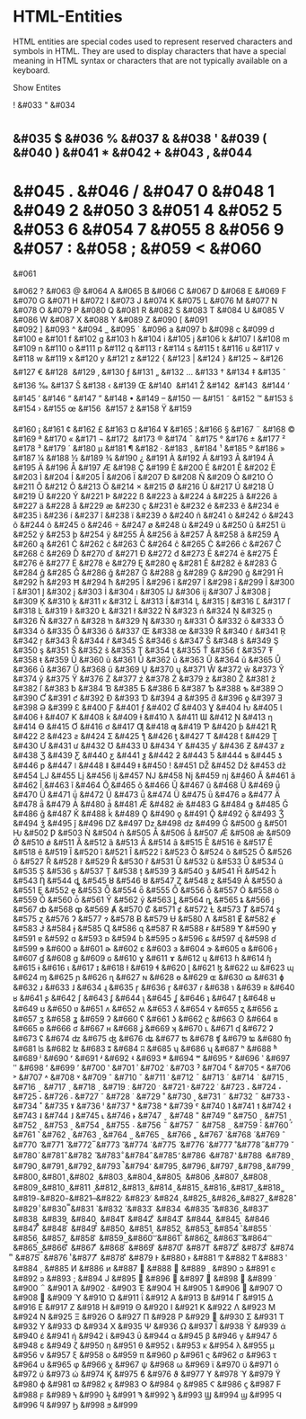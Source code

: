 # HTML-Entities
HTML entities are special codes used to represent reserved characters and symbols in HTML.
They are used to display characters that have a special meaning in HTML syntax or characters that are not typically available on a keyboard.

Show Entites

!
&#033
"
&#034
#
&#035
$
&#036
%
&#037
&
&#038
'
&#039
(
&#040
)
&#041
*
&#042
+
&#043
,
&#044
-
&#045
.
&#046
/
&#047
0
&#048
1
&#049
2
&#050
3
&#051
4
&#052
5
&#053
6
&#054
7
&#055
8
&#056
9
&#057
:
&#058
;
&#059
<
&#060
=
&#061
>
&#062
?
&#063
@
&#064
A
&#065
B
&#066
C
&#067
D
&#068
E
&#069
F
&#070
G
&#071
H
&#072
I
&#073
J
&#074
K
&#075
L
&#076
M
&#077
N
&#078
O
&#079
P
&#080
Q
&#081
R
&#082
S
&#083
T
&#084
U
&#085
V
&#086
W
&#087
X
&#088
Y
&#089
Z
&#090
[
&#091
\
&#092
]
&#093
^
&#094
_
&#095
`
&#096
a
&#097
b
&#098
c
&#099
d
&#100
e
&#101
f
&#102
g
&#103
h
&#104
i
&#105
j
&#106
k
&#107
l
&#108
m
&#109
n
&#110
o
&#111
p
&#112
q
&#113
r
&#114
s
&#115
t
&#116
u
&#117
v
&#118
w
&#119
x
&#120
y
&#121
z
&#122
{
&#123
|
&#124
}
&#125
~
&#126

&#127
€
&#128

&#129
‚
&#130
ƒ
&#131
„
&#132
…
&#133
†
&#134
‡
&#135
ˆ
&#136
‰
&#137
Š
&#138
‹
&#139
Œ
&#140

&#141
Ž
&#142

&#143

&#144
‘
&#145
’
&#146
“
&#147
”
&#148
•
&#149
–
&#150
—
&#151
˜
&#152
™
&#153
š
&#154
›
&#155
œ
&#156

&#157
ž
&#158
Ÿ
&#159
 
&#160
¡
&#161
¢
&#162
£
&#163
¤
&#164
¥
&#165
¦
&#166
§
&#167
¨
&#168
©
&#169
ª
&#170
«
&#171
¬
&#172
­
&#173
®
&#174
¯
&#175
°
&#176
±
&#177
²
&#178
³
&#179
´
&#180
µ
&#181
¶
&#182
·
&#183
¸
&#184
¹
&#185
º
&#186
»
&#187
¼
&#188
½
&#189
¾
&#190
¿
&#191
À
&#192
Á
&#193
Â
&#194
Ã
&#195
Ä
&#196
Å
&#197
Æ
&#198
Ç
&#199
È
&#200
É
&#201
Ê
&#202
Ë
&#203
Ì
&#204
Í
&#205
Î
&#206
Ï
&#207
Ð
&#208
Ñ
&#209
Ò
&#210
Ó
&#211
Ô
&#212
Õ
&#213
Ö
&#214
×
&#215
Ø
&#216
Ù
&#217
Ú
&#218
Û
&#219
Ü
&#220
Ý
&#221
Þ
&#222
ß
&#223
à
&#224
á
&#225
â
&#226
ã
&#227
ä
&#228
å
&#229
æ
&#230
ç
&#231
è
&#232
é
&#233
ê
&#234
ë
&#235
ì
&#236
í
&#237
î
&#238
ï
&#239
ð
&#240
ñ
&#241
ò
&#242
ó
&#243
ô
&#244
õ
&#245
ö
&#246
÷
&#247
ø
&#248
ù
&#249
ú
&#250
û
&#251
ü
&#252
ý
&#253
þ
&#254
ÿ
&#255
Ā
&#256
ā
&#257
Ă
&#258
ă
&#259
Ą
&#260
ą
&#261
Ć
&#262
ć
&#263
Ĉ
&#264
ĉ
&#265
Ċ
&#266
ċ
&#267
Č
&#268
č
&#269
Ď
&#270
ď
&#271
Đ
&#272
đ
&#273
Ē
&#274
ē
&#275
Ĕ
&#276
ĕ
&#277
Ė
&#278
ė
&#279
Ę
&#280
ę
&#281
Ě
&#282
ě
&#283
Ĝ
&#284
ĝ
&#285
Ğ
&#286
ğ
&#287
Ġ
&#288
ġ
&#289
Ģ
&#290
ģ
&#291
Ĥ
&#292
ĥ
&#293
Ħ
&#294
ħ
&#295
Ĩ
&#296
ĩ
&#297
Ī
&#298
ī
&#299
Ĭ
&#300
ĭ
&#301
Į
&#302
į
&#303
İ
&#304
ı
&#305
Ĳ
&#306
ĳ
&#307
Ĵ
&#308
ĵ
&#309
Ķ
&#310
ķ
&#311
ĸ
&#312
Ĺ
&#313
ĺ
&#314
Ļ
&#315
ļ
&#316
Ľ
&#317
ľ
&#318
Ŀ
&#319
ŀ
&#320
Ł
&#321
ł
&#322
Ń
&#323
ń
&#324
Ņ
&#325
ņ
&#326
Ň
&#327
ň
&#328
ŉ
&#329
Ŋ
&#330
ŋ
&#331
Ō
&#332
ō
&#333
Ŏ
&#334
ŏ
&#335
Ő
&#336
ő
&#337
Œ
&#338
œ
&#339
Ŕ
&#340
ŕ
&#341
Ŗ
&#342
ŗ
&#343
Ř
&#344
ř
&#345
Ś
&#346
ś
&#347
Ŝ
&#348
ŝ
&#349
Ş
&#350
ş
&#351
Š
&#352
š
&#353
Ţ
&#354
ţ
&#355
Ť
&#356
ť
&#357
Ŧ
&#358
ŧ
&#359
Ũ
&#360
ũ
&#361
Ū
&#362
ū
&#363
Ŭ
&#364
ŭ
&#365
Ů
&#366
ů
&#367
Ű
&#368
ű
&#369
Ų
&#370
ų
&#371
Ŵ
&#372
ŵ
&#373
Ŷ
&#374
ŷ
&#375
Ÿ
&#376
Ź
&#377
ź
&#378
Ż
&#379
ż
&#380
Ž
&#381
ž
&#382
ſ
&#383
ƀ
&#384
Ɓ
&#385
Ƃ
&#386
ƃ
&#387
Ƅ
&#388
ƅ
&#389
Ɔ
&#390
Ƈ
&#391
ƈ
&#392
Ɖ
&#393
Ɗ
&#394
Ƌ
&#395
ƌ
&#396
ƍ
&#397
Ǝ
&#398
Ə
&#399
Ɛ
&#400
Ƒ
&#401
ƒ
&#402
Ɠ
&#403
Ɣ
&#404
ƕ
&#405
Ɩ
&#406
Ɨ
&#407
Ƙ
&#408
ƙ
&#409
ƚ
&#410
ƛ
&#411
Ɯ
&#412
Ɲ
&#413
ƞ
&#414
Ɵ
&#415
Ơ
&#416
ơ
&#417
Ƣ
&#418
ƣ
&#419
Ƥ
&#420
ƥ
&#421
Ʀ
&#422
Ƨ
&#423
ƨ
&#424
Ʃ
&#425
ƪ
&#426
ƫ
&#427
Ƭ
&#428
ƭ
&#429
Ʈ
&#430
Ư
&#431
ư
&#432
Ʊ
&#433
Ʋ
&#434
Ƴ
&#435
ƴ
&#436
Ƶ
&#437
ƶ
&#438
Ʒ
&#439
Ƹ
&#440
ƹ
&#441
ƺ
&#442
ƻ
&#443
Ƽ
&#444
ƽ
&#445
ƾ
&#446
ƿ
&#447
ǀ
&#448
ǁ
&#449
ǂ
&#450
ǃ
&#451
Ǆ
&#452
ǅ
&#453
ǆ
&#454
Ǉ
&#455
ǈ
&#456
ǉ
&#457
Ǌ
&#458
ǋ
&#459
ǌ
&#460
Ǎ
&#461
ǎ
&#462
Ǐ
&#463
ǐ
&#464
Ǒ
&#465
ǒ
&#466
Ǔ
&#467
ǔ
&#468
Ǖ
&#469
ǖ
&#470
Ǘ
&#471
ǘ
&#472
Ǚ
&#473
ǚ
&#474
Ǜ
&#475
ǜ
&#476
ǝ
&#477
Ǟ
&#478
ǟ
&#479
Ǡ
&#480
ǡ
&#481
Ǣ
&#482
ǣ
&#483
Ǥ
&#484
ǥ
&#485
Ǧ
&#486
ǧ
&#487
Ǩ
&#488
ǩ
&#489
Ǫ
&#490
ǫ
&#491
Ǭ
&#492
ǭ
&#493
Ǯ
&#494
ǯ
&#495
ǰ
&#496
Ǳ
&#497
ǲ
&#498
ǳ
&#499
Ǵ
&#500
ǵ
&#501
Ƕ
&#502
Ƿ
&#503
Ǹ
&#504
ǹ
&#505
Ǻ
&#506
ǻ
&#507
Ǽ
&#508
ǽ
&#509
Ǿ
&#510
ǿ
&#511
Ȁ
&#512
ȁ
&#513
Ȃ
&#514
ȃ
&#515
Ȅ
&#516
ȅ
&#517
Ȇ
&#518
ȇ
&#519
Ȉ
&#520
ȉ
&#521
Ȋ
&#522
ȋ
&#523
Ȍ
&#524
ȍ
&#525
Ȏ
&#526
ȏ
&#527
Ȑ
&#528
ȑ
&#529
Ȓ
&#530
ȓ
&#531
Ȕ
&#532
ȕ
&#533
Ȗ
&#534
ȗ
&#535
Ș
&#536
ș
&#537
Ț
&#538
ț
&#539
Ȝ
&#540
ȝ
&#541
Ȟ
&#542
ȟ
&#543
Ƞ
&#544
ȡ
&#545
Ȣ
&#546
ȣ
&#547
Ȥ
&#548
ȥ
&#549
Ȧ
&#550
ȧ
&#551
Ȩ
&#552
ȩ
&#553
Ȫ
&#554
ȫ
&#555
Ȭ
&#556
ȭ
&#557
Ȯ
&#558
ȯ
&#559
Ȱ
&#560
ȱ
&#561
Ȳ
&#562
ȳ
&#563
ȴ
&#564
ȵ
&#565
ȶ
&#566
ȷ
&#567
ȸ
&#568
ȹ
&#569
Ⱥ
&#570
Ȼ
&#571
ȼ
&#572
Ƚ
&#573
Ⱦ
&#574
ȿ
&#575
ɀ
&#576
Ɂ
&#577
ɂ
&#578
Ƀ
&#579
Ʉ
&#580
Ʌ
&#581
Ɇ
&#582
ɇ
&#583
Ɉ
&#584
ɉ
&#585
Ɋ
&#586
ɋ
&#587
Ɍ
&#588
ɍ
&#589
Ɏ
&#590
ɏ
&#591
ɐ
&#592
ɑ
&#593
ɒ
&#594
ɓ
&#595
ɔ
&#596
ɕ
&#597
ɖ
&#598
ɗ
&#599
ɘ
&#600
ə
&#601
ɚ
&#602
ɛ
&#603
ɜ
&#604
ɝ
&#605
ɞ
&#606
ɟ
&#607
ɠ
&#608
ɡ
&#609
ɢ
&#610
ɣ
&#611
ɤ
&#612
ɥ
&#613
ɦ
&#614
ɧ
&#615
ɨ
&#616
ɩ
&#617
ɪ
&#618
ɫ
&#619
ɬ
&#620
ɭ
&#621
ɮ
&#622
ɯ
&#623
ɰ
&#624
ɱ
&#625
ɲ
&#626
ɳ
&#627
ɴ
&#628
ɵ
&#629
ɶ
&#630
ɷ
&#631
ɸ
&#632
ɹ
&#633
ɺ
&#634
ɻ
&#635
ɼ
&#636
ɽ
&#637
ɾ
&#638
ɿ
&#639
ʀ
&#640
ʁ
&#641
ʂ
&#642
ʃ
&#643
ʄ
&#644
ʅ
&#645
ʆ
&#646
ʇ
&#647
ʈ
&#648
ʉ
&#649
ʊ
&#650
ʋ
&#651
ʌ
&#652
ʍ
&#653
ʎ
&#654
ʏ
&#655
ʐ
&#656
ʑ
&#657
ʒ
&#658
ʓ
&#659
ʔ
&#660
ʕ
&#661
ʖ
&#662
ʗ
&#663
ʘ
&#664
ʙ
&#665
ʚ
&#666
ʛ
&#667
ʜ
&#668
ʝ
&#669
ʞ
&#670
ʟ
&#671
ʠ
&#672
ʡ
&#673
ʢ
&#674
ʣ
&#675
ʤ
&#676
ʥ
&#677
ʦ
&#678
ʧ
&#679
ʨ
&#680
ʩ
&#681
ʪ
&#682
ʫ
&#683
ʬ
&#684
ʭ
&#685
ʮ
&#686
ʯ
&#687
ʰ
&#688
ʱ
&#689
ʲ
&#690
ʳ
&#691
ʴ
&#692
ʵ
&#693
ʶ
&#694
ʷ
&#695
ʸ
&#696
ʹ
&#697
ʺ
&#698
ʻ
&#699
ʼ
&#700
ʽ
&#701
ʾ
&#702
ʿ
&#703
ˀ
&#704
ˁ
&#705
˂
&#706
˃
&#707
˄
&#708
˅
&#709
ˆ
&#710
ˇ
&#711
ˈ
&#712
ˉ
&#713
ˊ
&#714
ˋ
&#715
ˌ
&#716
ˍ
&#717
ˎ
&#718
ˏ
&#719
ː
&#720
ˑ
&#721
˒
&#722
˓
&#723
˔
&#724
˕
&#725
˖
&#726
˗
&#727
˘
&#728
˙
&#729
˚
&#730
˛
&#731
˜
&#732
˝
&#733
˞
&#734
˟
&#735
ˠ
&#736
ˡ
&#737
ˢ
&#738
ˣ
&#739
ˤ
&#740
˥
&#741
˦
&#742
˧
&#743
˨
&#744
˩
&#745
˪
&#746
˫
&#747
ˬ
&#748
˭
&#749
ˮ
&#750
˯
&#751
˰
&#752
˱
&#753
˲
&#754
˳
&#755
˴
&#756
˵
&#757
˶
&#758
˷
&#759
˸
&#760
˹
&#761
˺
&#762
˻
&#763
˼
&#764
˽
&#765
˾
&#766
˿
&#767
̀
&#768
́
&#769
̂
&#770
̃
&#771
̄
&#772
̅
&#773
̆
&#774
̇
&#775
̈
&#776
̉
&#777
̊
&#778
̋
&#779
̌
&#780
̍
&#781
̎
&#782
̏
&#783
̐
&#784
̑
&#785
̒
&#786
̓
&#787
̔
&#788
̕
&#789
̖
&#790
̗
&#791
̘
&#792
̙
&#793
̚
&#794
̛
&#795
̜
&#796
̝
&#797
̞
&#798
̟
&#799
̠
&#800
̡
&#801
̢
&#802
̣
&#803
̤
&#804
̥
&#805
̦
&#806
̧
&#807
̨
&#808
̩
&#809
̪
&#810
̫
&#811
̬
&#812
̭
&#813
̮
&#814
̯
&#815
̰
&#816
̱
&#817
̲
&#818
̳
&#819
̴
&#820
̵
&#821
̶
&#822
̷
&#823
̸
&#824
̹
&#825
̺
&#826
̻
&#827
̼
&#828
̽
&#829
̾
&#830
̿
&#831
̀
&#832
́
&#833
͂
&#834
̓
&#835
̈́
&#836
ͅ
&#837
͆
&#838
͇
&#839
͈
&#840
͉
&#841
͊
&#842
͋
&#843
͌
&#844
͍
&#845
͎
&#846
͏
&#847
͐
&#848
͑
&#849
͒
&#850
͓
&#851
͔
&#852
͕
&#853
͖
&#854
͗
&#855
͘
&#856
͙
&#857
͚
&#858
͛
&#859
͜
&#860
͝
&#861
͞
&#862
͟
&#863
͠
&#864
͡
&#865
͢
&#866
ͣ
&#867
ͤ
&#868
ͥ
&#869
ͦ
&#870
ͧ
&#871
ͨ
&#872
ͩ
&#873
ͪ
&#874
ͫ
&#875
ͬ
&#876
ͭ
&#877
ͮ
&#878
ͯ
&#879
Ͱ
&#880
ͱ
&#881
Ͳ
&#882
ͳ
&#883
ʹ
&#884
͵
&#885
Ͷ
&#886
ͷ
&#887
͸
&#888
͹
&#889
ͺ
&#890
ͻ
&#891
ͼ
&#892
ͽ
&#893
;
&#894
Ϳ
&#895
΀
&#896
΁
&#897
΂
&#898
΃
&#899
΄
&#900
΅
&#901
Ά
&#902
·
&#903
Έ
&#904
Ή
&#905
Ί
&#906
΋
&#907
Ό
&#908
΍
&#909
Ύ
&#910
Ώ
&#911
ΐ
&#912
Α
&#913
Β
&#914
Γ
&#915
Δ
&#916
Ε
&#917
Ζ
&#918
Η
&#919
Θ
&#920
Ι
&#921
Κ
&#922
Λ
&#923
Μ
&#924
Ν
&#925
Ξ
&#926
Ο
&#927
Π
&#928
Ρ
&#929
΢
&#930
Σ
&#931
Τ
&#932
Υ
&#933
Φ
&#934
Χ
&#935
Ψ
&#936
Ω
&#937
Ϊ
&#938
Ϋ
&#939
ά
&#940
έ
&#941
ή
&#942
ί
&#943
ΰ
&#944
α
&#945
β
&#946
γ
&#947
δ
&#948
ε
&#949
ζ
&#950
η
&#951
θ
&#952
ι
&#953
κ
&#954
λ
&#955
μ
&#956
ν
&#957
ξ
&#958
ο
&#959
π
&#960
ρ
&#961
ς
&#962
σ
&#963
τ
&#964
υ
&#965
φ
&#966
χ
&#967
ψ
&#968
ω
&#969
ϊ
&#970
ϋ
&#971
ό
&#972
ύ
&#973
ώ
&#974
Ϗ
&#975
ϐ
&#976
ϑ
&#977
ϒ
&#978
ϓ
&#979
ϔ
&#980
ϕ
&#981
ϖ
&#982
ϗ
&#983
Ϙ
&#984
ϙ
&#985
Ϛ
&#986
ϛ
&#987
Ϝ
&#988
ϝ
&#989
Ϟ
&#990
ϟ
&#991
Ϡ
&#992
ϡ
&#993
Ϣ
&#994
ϣ
&#995
Ϥ
&#996
ϥ
&#997
Ϧ
&#998
ϧ
&#999

